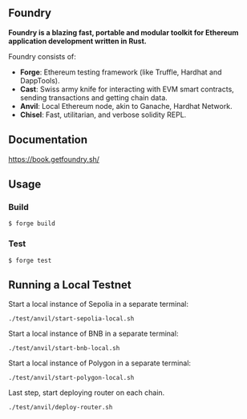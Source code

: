 ## Foundry

**Foundry is a blazing fast, portable and modular toolkit for Ethereum application development written in Rust.**

Foundry consists of:

- **Forge**: Ethereum testing framework (like Truffle, Hardhat and DappTools).
- **Cast**: Swiss army knife for interacting with EVM smart contracts, sending transactions and getting chain data.
- **Anvil**: Local Ethereum node, akin to Ganache, Hardhat Network.
- **Chisel**: Fast, utilitarian, and verbose solidity REPL.

## Documentation

https://book.getfoundry.sh/

## Usage

### Build

```shell
$ forge build
```

### Test

```shell
$ forge test
```

## Running a Local Testnet

Start a local instance of Sepolia in a separate terminal:

```shell
./test/anvil/start-sepolia-local.sh
```

Start a local instance of BNB in a separate terminal:

```shell
./test/anvil/start-bnb-local.sh
```

Start a local instance of Polygon in a separate terminal:

```shell
./test/anvil/start-polygon-local.sh
```

Last step, start deploying router on each chain.

```shell
./test/anvil/deploy-router.sh
```
